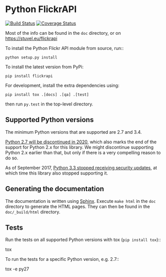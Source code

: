 Python FlickrAPI
================

[![Build
Status](https://travis-ci.org/sybrenstuvel/flickrapi.svg?branch=master)](https://travis-ci.org/sybrenstuvel/flickrapi)
[![Coverage
Status](https://coveralls.io/repos/github/sybrenstuvel/flickrapi/badge.svg?branch=master)](https://coveralls.io/github/sybrenstuvel/flickrapi?branch=master)

Most of the info can be found in the `doc` directory, or on
https://stuvel.eu/flickrapi

To install the Python Flickr API module from source, run::

    python setup.py install

To install the latest version from PyPi:

    pip install flickrapi

For development, install the extra dependencies using:

    pip install tox .[docs] .[qa] .[test]

then run `py.test` in the top-level directory.

Supported Python versions
-------------------------

The minimum Python versions that are supported are 2.7 and 3.4.

[Python 2.7 will be discontinued in 2020](http://www.i-programmer.info/news/216-python/7179-python-27-to-be-maintained-until-2020.html),
which also marks the end of the support for Python 2.x for this
library. We might discontinue supporting Python 2.x earlier than that,
but only if there is a very compelling reason to do so.

As of September 2017, [Python 3.3 stopped receiving security
updates](https://www.python.org/dev/peps/pep-0398/#lifespan),
at which time this library also stopped supporting it.

Generating the documentation
----------------------------

The documentation is written using [Sphinx](http://www.sphinx-doc.org).
Execute `make html` in the `doc` directory to generate the HTML pages.
They can then be found in the `doc/_build/html` directory.

Tests
-----

Run the tests on all supported Python versions with tox
(`pip install tox`)::

  tox

To run the tests for a specific Python version, e.g. 2.7::

  tox -e py27
